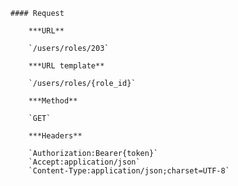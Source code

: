     #### Request

        ***URL**

        `/users/roles/203`

        ***URL template**

        `/users/roles/{role_id}`

        ***Method**

        `GET`

        ***Headers**

        `Authorization:Bearer{token}`
        `Accept:application/json`
        `Content-Type:application/json;charset=UTF-8`
